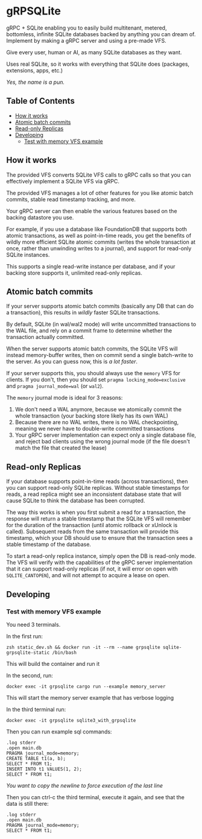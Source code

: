 # gRPSQLite <!-- omit in toc -->

gRPC + SQLite enabling you to easily build multitenant, metered, bottomless, infinite SQLite databases backed by anything you can dream of.  Implement by making a gRPC server and using a pre-made VFS.

Give every user, human or AI, as many SQLite databases as they want.

Uses real SQLite, so it works with everything that SQLite does (packages, extensions, apps, etc.)

_Yes, the name is a pun._

## Table of Contents <!-- omit in toc -->

- [How it works](#how-it-works)
- [Atomic batch commits](#atomic-batch-commits)
- [Read-only Replicas](#read-only-replicas)
- [Developing](#developing)
  - [Test with memory VFS example](#test-with-memory-vfs-example)


## How it works

The provided VFS converts SQLite VFS calls to gRPC calls so that you can effectively implement a SQLite VFS via gRPC.

The provided VFS manages a lot of other features for you like atomic batch commits, stable read timestamp tracking, and more.

Your gRPC server can then enable the various features based on the backing datastore you use.

For example, if you use a database like FoundationDB that supports both atomic transactions, as well as point-in-time reads, you get the benefits of wildly more efficient SQLite atomic commits (writes the whole transaction at once, rather than unwinding writes to a journal), and support for read-only SQLite instances.

This supports a single read-write instance per database, and if your backing store supports it, unlimited read-only replicas.

## Atomic batch commits

If your server supports atomic batch commits (basically any DB that can do a transaction), this results in _wildly_ faster SQLite transactions.

By default, SQLite (in wal/wal2 mode) will write uncommitted transactions to the WAL file, and rely on a commit frame to determine whether the transaction actually committed.

When the server supports atomic batch commits, the SQLite VFS will instead memory-buffer writes, then on commit send a single batch-write to the server. As you can guess now, this is _a lot faster_.

If your server supports this, you should always use the `memory` VFS for clients. If you don't, then you should set `pragma locking_mode=exclusive` and `pragma journal_mode=wal` (or `wal2`).

The `memory` journal mode is ideal for 3 reasons:

1. We don't need a WAL anymore, because we atomically commit the whole transaction (your backing store likely has its own WAL)
2. Because there are no WAL writes, there is no WAL checkpointing, meaning we never have to double-write committed transactions
3. Your gRPC server implementation can expect only a single database file, and reject bad clients using the wrong journal mode (if the file doesn't match the file that created the lease)

## Read-only Replicas

If your database supports point-in-time reads (across transactions), then you can support read-only SQLite replicas. Without stable timestamps for reads, a read replica might see an inconsistent database state that will cause SQLite to think the database has been corrupted.

The way this works is when you first submit a read for a transaction, the response will return a stable timestamp that the SQLite VFS will remember for the duration of the transaction (until atomic rollback or xUnlock is called). Subsequent reads from the same transaction will provide this timestamp, which your DB should use to ensure that the transaction sees a stable timestamp of the database.

To start a read-only replica instance, simply open the DB is read-only mode. The VFS will verify with the capabilities of the gRPC server implementation that it can support read-only replicas (if not, it will error on open with `SQLITE_CANTOPEN`), and will not attempt to acquire a lease on open.

## Developing

### Test with memory VFS example

You need 3 terminals.

In the first run:

```
zsh static_dev.sh && docker run -it --rm --name grpsqlite sqlite-grpsqlite-static /bin/bash
```

This will build the container and run it

In the second, run:

```
docker exec -it grpsqlite cargo run --example memory_server
```

This will start the memory server example that has verbose logging


In the third terminal run:

```
docker exec -it grpsqlite sqlite3_with_grpsqlite
```

Then you can run example sql commands:

```
.log stderr
.open main.db
PRAGMA journal_mode=memory;
CREATE TABLE t1(a, b);
SELECT * FROM t1;
INSERT INTO t1 VALUES(1, 2);
SELECT * FROM t1;

```

_You want to copy the newline to force execution of the last line_

Then you can ctrl-c the third terminal, execute it again, and see that the data is still there:

```
.log stderr
.open main.db
PRAGMA journal_mode=memory;
SELECT * FROM t1;

```
